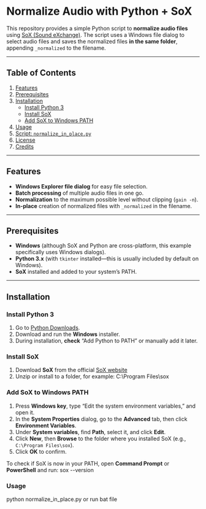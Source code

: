 # Normalize Audio with Python + SoX

This repository provides a simple Python script to **normalize audio files** using [SoX (Sound eXchange)](http://sox.sourceforge.net/). The script uses a Windows file dialog to select audio files and saves the normalized files **in the same folder**, appending `_normalized` to the filename.

---

## Table of Contents
1. [Features](#features)
2. [Prerequisites](#prerequisites)
3. [Installation](#installation)
   - [Install Python 3](#install-python-3)
   - [Install SoX](#install-sox)
   - [Add SoX to Windows PATH](#add-sox-to-windows-path)
4. [Usage](#usage)
5. [Script: `normalize_in_place.py`](#script-normalize_in_placepy)
6. [License](#license)
7. [Credits](#credits)

---

## Features

- **Windows Explorer file dialog** for easy file selection.
- **Batch processing** of multiple audio files in one go.
- **Normalization** to the maximum possible level without clipping (`gain -n`).
- **In-place** creation of normalized files with `_normalized` in the filename.

---

## Prerequisites

- **Windows** (although SoX and Python are cross-platform, this example specifically uses Windows dialogs).
- **Python 3.x** (with `tkinter` installed—this is usually included by default on Windows).
- **SoX** installed and added to your system’s PATH.

---

## Installation

### Install Python 3

1. Go to [Python Downloads](https://www.python.org/downloads/).
2. Download and run the **Windows** installer.
3. During installation, **check** “Add Python to PATH” or manually add it later.

### Install SoX

1. Download **SoX** from the official [SoX website](http://sox.sourceforge.net/)
2. Unzip or install to a folder, for example: C:\Program Files\sox


### Add SoX to Windows PATH

1. Press **Windows key**, type “Edit the system environment variables,” and open it.
2. In the **System Properties** dialog, go to the **Advanced** tab, then click **Environment Variables**.
3. Under **System variables**, find **Path**, select it, and click **Edit**.
4. Click **New**, then **Browse** to the folder where you installed SoX (e.g., `C:\Program Files\sox`).
5. Click **OK** to confirm.

To check if SoX is now in your PATH, open **Command Prompt** or **PowerShell** and run: sox --version


### Usage
python normalize_in_place.py
or
run bat file

